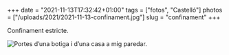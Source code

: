 +++
date = "2021-11-13T17:32:42+01:00"
tags = ["fotos", "Castelló"]
photos = ["/uploads/2021/2021-11-13-confinament.jpg"]
slug = "confinament"
+++

Confinament estricte.

<img alt="Portes d’una botiga i d’una casa a mig paredar." src="/uploads/2021/2021-11-13-confinament.jpg">
